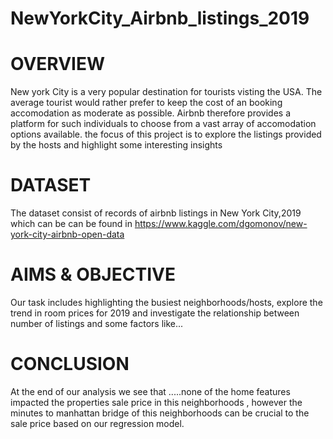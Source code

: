 # NewYorkCity_Airbnb_listings_2019

# OVERVIEW
New york City is a very popular destination for tourists visting the USA. The average tourist would rather prefer to keep the cost of an booking accomodation as moderate as possible. Airbnb therefore provides a platform for such individuals to choose from a vast array of accomodation options available. the focus of this project is to explore the listings provided by the hosts and highlight some interesting insights 

# DATASET
The dataset consist of records of airbnb listings in New York City,2019  which can be can be found in https://www.kaggle.com/dgomonov/new-york-city-airbnb-open-data

# AIMS & OBJECTIVE
Our task includes highlighting the busiest neighborhoods/hosts, explore the trend in room prices for 2019 and investigate the relationship between number of listings and some factors like...

# CONCLUSION
At the end of our analysis we see that .....none of the home features impacted the properties sale price in this neighborhoods , however the minutes to manhattan bridge of this neighborhoods can be crucial to the sale price based on our regression model.
